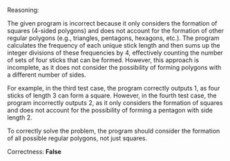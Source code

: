 Reasoning: 

The given program is incorrect because it only considers the formation of squares (4-sided polygons) and does not account for the formation of other regular polygons (e.g., triangles, pentagons, hexagons, etc.). The program calculates the frequency of each unique stick length and then sums up the integer divisions of these frequencies by 4, effectively counting the number of sets of four sticks that can be formed. However, this approach is incomplete, as it does not consider the possibility of forming polygons with a different number of sides.

For example, in the third test case, the program correctly outputs 1, as four sticks of length 3 can form a square. However, in the fourth test case, the program incorrectly outputs 2, as it only considers the formation of squares and does not account for the possibility of forming a pentagon with side length 2.

To correctly solve the problem, the program should consider the formation of all possible regular polygons, not just squares.

Correctness: **False**